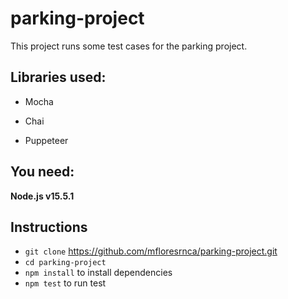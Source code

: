 # parking-project

This project runs some test cases for the parking project.

## Libraries used:

- Mocha

- Chai

- Puppeteer

## You need:

**Node.js v15.5.1**


## Instructions

- `git clone` https://github.com/mfloresrnca/parking-project.git
- `cd parking-project`
- `npm install` to install dependencies
- `npm test` to run test
